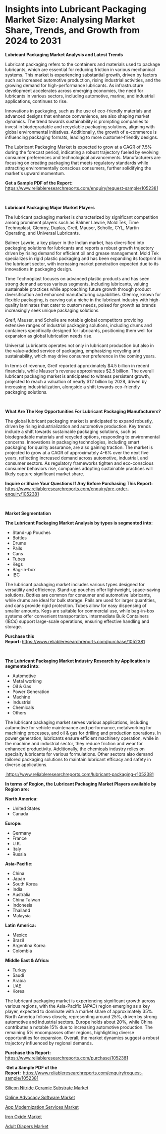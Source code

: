 <p><h1>Insights into Lubricant Packaging Market Size: Analysing Market Share, Trends, and Growth from 2024 to 2031</h1></p><p><strong>Lubricant Packaging Market Analysis and Latest Trends</strong></p>
<p><p>Lubricant packaging refers to the containers and materials used to package lubricants, which are essential for reducing friction in various mechanical systems. This market is experiencing substantial growth, driven by factors such as increased automotive production, rising industrial activities, and the growing demand for high-performance lubricants. As infrastructure development accelerates across emerging economies, the need for lubricants in various sectors, including automotive, marine, and industrial applications, continues to rise.</p><p>Innovations in packaging, such as the use of eco-friendly materials and advanced designs that enhance convenience, are also shaping market dynamics. The trend towards sustainability is prompting companies to invest in biodegradable and recyclable packaging solutions, aligning with global environmental initiatives. Additionally, the growth of e-commerce is influencing packaging formats, leading to more customer-friendly designs.</p><p>The Lubricant Packaging Market is expected to grow at a CAGR of 7.5% during the forecast period, indicating a robust trajectory fueled by evolving consumer preferences and technological advancements. Manufacturers are focusing on creating packaging that meets regulatory standards while attracting environmentally conscious consumers, further solidifying the market's upward momentum.</p></p>
<p><strong>Get a Sample PDF of the Report:&nbsp;</strong> <a href="https://www.reliableresearchreports.com/enquiry/request-sample/1052381?utm_campaign=9&utm_medium=2&utm_source=Github&utm_content=ia&utm_term=14112024&utm_id=lubricant-packaging">https://www.reliableresearchreports.com/enquiry/request-sample/1052381</a></p>
<p>&nbsp;</p>
<p><strong>Lubricant Packaging Major Market Players</strong></p>
<p><p>The lubricant packaging market is characterized by significant competition among prominent players such as Balmer Lawrie, Mold Tek, Time Technoplast, Glenroy, Duplas, Greif, Mauser, Scholle, CYL, Martin Operating, and Universal Lubricants. </p><p>Balmer Lawrie, a key player in the Indian market, has diversified into packaging solutions for lubricants and reports a robust growth trajectory driven by rising demand for efficient oil and grease management. Mold Tek specializes in rigid plastic packaging and has been expanding its footprint in the lubricant sector, with increasing market penetration expected due to its innovations in packaging design.</p><p>Time Technoplast focuses on advanced plastic products and has seen strong demand across various segments, including lubricants, valuing sustainable practices while approaching future growth through product diversification and enhanced manufacturing capabilities. Glenroy, known for flexible packaging, is carving out a niche in the lubricant industry with high-quality laminates that cater to custom needs, poised for growth as brands increasingly seek unique packaging solutions.</p><p>Greif, Mauser, and Scholle are notable global competitors providing extensive ranges of industrial packaging solutions, including drums and containers specifically designed for lubricants, positioning them well for expansion as global lubrication needs rise.</p><p>Universal Lubricants operates not only in lubricant production but also in the value-added service of packaging, emphasizing recycling and sustainability, which may drive consumer preference in the coming years.</p><p>In terms of revenue, Greif reported approximately $4.5 billion in recent financials, while Mauser's revenue approximates $2.5 billion. The overall lubricant packaging market is anticipated to witness persistent growth, projected to reach a valuation of nearly $12 billion by 2028, driven by increasing industrialization, alongside a shift towards eco-friendly packaging solutions.</p></p>
<p>&nbsp;</p>
<p><strong>What Are The Key Opportunities For Lubricant Packaging Manufacturers?</strong></p>
<p><p>The global lubricant packaging market is anticipated to expand robustly, driven by rising industrialization and automotive production. Key trends include a shift towards sustainable packaging solutions, such as biodegradable materials and recycled options, responding to environmental concerns. Innovations in packaging technologies, including smart packaging for quality assurance, are also gaining traction. The market is projected to grow at a CAGR of approximately 4-6% over the next five years, reflecting increased demand across automotive, industrial, and consumer sectors. As regulatory frameworks tighten and eco-conscious consumer behaviors rise, companies adopting sustainable practices will likely capture significant market share.</p></p>
<p><strong>Inquire or Share Your Questions If Any Before Purchasing This Report:</strong> <a href="https://www.reliableresearchreports.com/enquiry/pre-order-enquiry/1052381?utm_campaign=9&utm_medium=2&utm_source=Github&utm_content=ia&utm_term=14112024&utm_id=lubricant-packaging">https://www.reliableresearchreports.com/enquiry/pre-order-enquiry/1052381</a></p>
<p>&nbsp;</p>
<p><strong>Market Segmentation</strong></p>
<p><strong>The Lubricant Packaging Market Analysis by types is segmented into:</strong></p>
<p><ul><li>Stand-up Pouches</li><li>Bottles</li><li>Drums</li><li>Pails</li><li>Cans</li><li>Tubes</li><li>Kegs</li><li>Bag-in-box</li><li>IBC</li></ul></p>
<p><p>The lubricant packaging market includes various types designed for versatility and efficiency. Stand-up pouches offer lightweight, space-saving solutions. Bottles are common for consumer and automotive lubricants, while drums are ideal for bulk storage. Pails are used for larger quantities, and cans provide rigid protection. Tubes allow for easy dispensing of smaller amounts. Kegs are suitable for commercial use, while bag-in-box systems offer convenient transportation. Intermediate Bulk Containers (IBCs) support large-scale operations, ensuring effective handling and storage.</p></p>
<p><strong>Purchase this Report:&nbsp;</strong><a href="https://www.reliableresearchreports.com/purchase/1052381?utm_campaign=9&utm_medium=2&utm_source=Github&utm_content=ia&utm_term=14112024&utm_id=lubricant-packaging">https://www.reliableresearchreports.com/purchase/1052381</a></p>
<p>&nbsp;</p>
<p><strong>The Lubricant Packaging Market Industry Research by Application is segmented into:</strong></p>
<p><ul><li>Automotive</li><li>Metal working</li><li>Oil & Gas</li><li>Power Generation</li><li>Machine</li><li>Industrial</li><li>Chemicals</li><li>Others</li></ul></p>
<p><p>The lubricant packaging market serves various applications, including automotive for vehicle maintenance and performance, metalworking for machining processes, and oil & gas for drilling and production operations. In power generation, lubricants ensure efficient machinery operation, while in the machine and industrial sector, they reduce friction and wear for enhanced productivity. Additionally, the chemicals industry relies on specialty lubricants for various formulations. Other sectors also demand tailored packaging solutions to maintain lubricant efficacy and safety in diverse applications.</p></p>
<p><a href="https://www.reliableresearchreports.com/lubricant-packaging-r1052381?utm_campaign=9&utm_medium=2&utm_source=Github&utm_content=ia&utm_term=14112024&utm_id=lubricant-packaging">&nbsp;https://www.reliableresearchreports.com/lubricant-packaging-r1052381</a></p>
<p><strong>In terms of Region, the Lubricant Packaging Market Players available by Region are:</strong></p>
<p>
    <p> <strong> North America: </strong>
        <ul>
            <li>United States</li>
            <li>Canada</li>
        </ul>
        </p> 
    <p> <strong> Europe: </strong>
        <ul>
            <li>Germany</li>
            <li>France</li>
            <li>U.K.</li>
            <li>Italy</li>
            <li>Russia</li>
        </ul>
        </p> 
    <p> <strong> Asia-Pacific: </strong>
        <ul>
            <li>China</li>
            <li>Japan</li>
            <li>South Korea</li>
            <li>India</li>
            <li>Australia</li>
            <li>China Taiwan</li>
            <li>Indonesia</li>
            <li>Thailand</li>
            <li>Malaysia</li>
        </ul>
        </p> 
    <p> <strong> Latin America: </strong>
        <ul>
            <li>Mexico</li>
            <li>Brazil</li>
            <li>Argentina Korea</li>
            <li>Colombia</li>
        </ul>
        </p> 
    <p> <strong> Middle East & Africa: </strong>
        <ul>
            <li>Turkey</li>
            <li>Saudi</li>
            <li>Arabia</li>
            <li>UAE</li>
            <li>Korea</li>
        </ul>
    </p>
    </p>
<p><p>The lubricant packaging market is experiencing significant growth across various regions, with the Asia-Pacific (APAC) region emerging as a key player, expected to dominate with a market share of approximately 35%. North America follows closely, representing around 25%, driven by strong automotive and industrial sectors. Europe holds about 20%, while China contributes a notable 15% due to increasing automotive production. The remaining 5% encompasses other regions, highlighting diverse opportunities for expansion. Overall, the market dynamics suggest a robust trajectory influenced by regional demands.</p></p>
<p><strong>Purchase this Report: </strong><a href="https://www.reliableresearchreports.com/purchase/1052381?utm_campaign=9&utm_medium=2&utm_source=Github&utm_content=ia&utm_term=14112024&utm_id=lubricant-packaging">https://www.reliableresearchreports.com/purchase/1052381</a></p>
<p>&nbsp;<strong>Get a Sample PDF of the Report:&nbsp;&nbsp;</strong><a href="https://www.reliableresearchreports.com/enquiry/request-sample/1052381?utm_campaign=9&utm_medium=2&utm_source=Github&utm_content=ia&utm_term=14112024&utm_id=lubricant-packaging">https://www.reliableresearchreports.com/enquiry/request-sample/1052381</a></p>
<p><strong></strong></p>
<p><p><a href="https://www.linkedin.com/pulse/strategic-roadmap-success-global-silicon-nitride-ceramic-substrate-pvhhc?utm_campaign=9&utm_medium=2&utm_source=Github&utm_content=ia&utm_term=14112024&utm_id=lubricant-packaging">Silicon Nitride Ceramic Substrate Market</a></p><p><a href="https://issuu.com/reportprime-2/docs/online-advocacy-software-market-siz_8e4f4e68715ebb?utm_campaign=9&utm_medium=2&utm_source=Github&utm_content=ia&utm_term=14112024&utm_id=lubricant-packaging">Online Advocacy Software Market</a></p><p><a href="https://issuu.com/reportprime-2/docs/app-modernization-services-market-s_891d10abca11f4?utm_campaign=9&utm_medium=2&utm_source=Github&utm_content=ia&utm_term=14112024&utm_id=lubricant-packaging">App Modernization Services Market</a></p><p><a href="https://github.com/hgf64gh/Market-Research-Report-List-1/blob/main/iron-oxide-market.md?utm_campaign=9&utm_medium=2&utm_source=Github&utm_content=ia&utm_term=14112024&utm_id=lubricant-packaging">Iron Oxide Market</a></p><p><a href="https://www.linkedin.com/pulse/trends-global-adult-diapers-market-forecast-analysis-2024-2031-4rdic?utm_campaign=9&utm_medium=2&utm_source=Github&utm_content=ia&utm_term=14112024&utm_id=lubricant-packaging">Adult Diapers Market</a></p></p>
